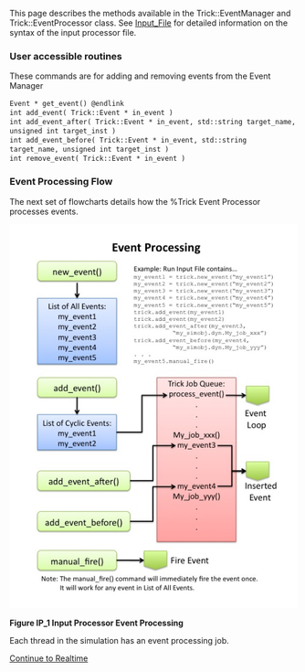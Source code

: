 
This page describes the methods available in the Trick::EventManager and Trick::EventProcessor class.
See [Input_File](/trick/documentation/running_a_simulation/Input-File) for detailed information on the syntax of the input processor file.

### User accessible routines

These commands are for adding and removing events from the Event Manager

```
Event * get_event() @endlink
int add_event( Trick::Event * in_event )
int add_event_after( Trick::Event * in_event, std::string target_name, unsigned int target_inst )
int add_event_before( Trick::Event * in_event, std::string target_name, unsigned int target_inst )
int remove_event( Trick::Event * in_event )
```

### Event Processing Flow

The next set of flowcharts details how the %Trick Event Processor processes events.

![Event_Processing](images/event_processing.jpg)

<b>Figure IP_1 Input Processor Event Processing</b>

Each thread in the simulation has an event processing job.

[Continue to Realtime](Realtime)
